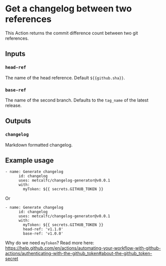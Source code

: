 # Get a changelog between two references

This Action returns the commit difference count between two git references.

## Inputs

### `head-ref`

The name of the head reference. Default `${{github.sha}}`.

### `base-ref`

The name of the second branch. Defaults to the `tag_name` of the latest release.

## Outputs

### `changelog`

Markdown formatted changelog.

## Example usage

    - name: Generate changelog
          id: changelog
          uses: metcalfc/changelog-generator@v0.0.1
          with:
            myToken: ${{ secrets.GITHUB_TOKEN }}

Or

    - name: Generate changelog
          id: changelog
          uses: metcalfc/changelog-generator@v0.0.1
          with:
            myToken: ${{ secrets.GITHUB_TOKEN }}
            head-ref: 'v1.1.0'
            base-ref: 'v1.0.0'

Why do we need `myToken`? Read more here: https://help.github.com/en/actions/automating-your-workflow-with-github-actions/authenticating-with-the-github_token#about-the-github_token-secret
